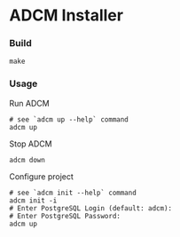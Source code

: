 # ADCM Installer

### Build
```shell
make
```

### Usage
Run ADCM
```shell
# see `adcm up --help` command
adcm up
```

Stop ADCM
```shell
adcm down
```

Configure project
```shell
# see `adcm init --help` command
adcm init -i
# Enter PostgreSQL Login (default: adcm):
# Enter PostgreSQL Password:
adcm up
```
